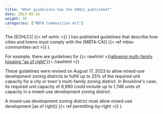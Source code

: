 ```yaml
---
title: "What guidelines has the EOHLC published?"
date: 2023-05-26
weight: 50
categories: ["MBTA Communities Act"]
---
```

The [EOHLC]( {{< ref eohlc >}} ) has published guidelines that describe how cities and towns must comply with the [MBTA-CA]( {{< ref mbta-communities-act >}} ).

For example, there are guidelines for {{< rawhtml >}}<a target="_new" href="
https://www.mass.gov/info-details/section-3a-guidelines#4.-allowing-multi-family-housing-“as-of-right”-">allowing multi-family housing "as of right"</a>{{< /rawhtml >}}

These guidelines were revised on August 17, 2023 to allow mixed-use development zoning districts to fulfill up to 25% of the required unit capacity for a city or town's multi-family zoning district. In Brookline's case, its required unit capacity of 6,990  could include up to 1,748 units of capacity in a mixed-use development zoning district.

A mixed-use development zoning district must allow mixed-use development [as of right]( {{< ref permitting-by-right >}} ).